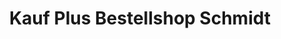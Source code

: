 ---
title: "Kauf Plus Bestellshop Schmidt"
url: /emden/kauf-plus-bestellshop-schmidt/
shop: Allgemein
---